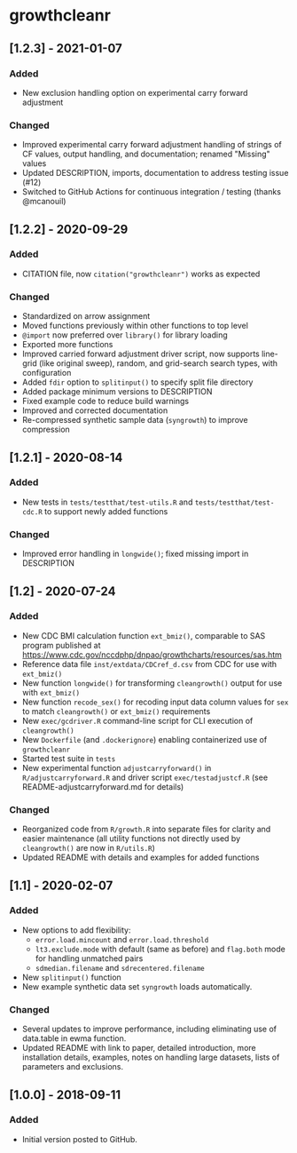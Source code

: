 # growthcleanr

## [1.2.3] - 2021-01-07

### Added

- New exclusion handling option on experimental carry forward adjustment

### Changed

- Improved experimental carry forward adjustment handling of strings of
  CF values, output handling, and documentation; renamed "Missing" values
- Updated DESCRIPTION, imports, documentation to address testing issue (#12)
- Switched to GitHub Actions for continuous integration / testing (thanks
  @mcanouil)

## [1.2.2] - 2020-09-29

### Added

- CITATION file, now `citation("growthcleanr")` works as expected

### Changed

- Standardized on arrow assignment
- Moved functions previously within other functions to top level
- `@import` now preferred over `library()` for library loading
- Exported more functions
- Improved carried forward adjustment driver script, now supports line-grid
  (like original sweep), random, and grid-search search types, with
  configuration
- Added `fdir` option to `splitinput()` to specify split file directory
- Added package minimum versions to DESCRIPTION
- Fixed example code to reduce build warnings
- Improved and corrected documentation
- Re-compressed synthetic sample data (`syngrowth`) to improve compression

## [1.2.1] - 2020-08-14

### Added

- New tests in `tests/testthat/test-utils.R` and `tests/testthat/test-cdc.R`
  to support newly added functions

### Changed

- Improved error handling in `longwide()`; fixed missing import in DESCRIPTION

## [1.2] - 2020-07-24

### Added

- New CDC BMI calculation function `ext_bmiz()`, comparable to SAS program
  published at https://www.cdc.gov/nccdphp/dnpao/growthcharts/resources/sas.htm
- Reference data file `inst/extdata/CDCref_d.csv` from CDC for use with
  `ext_bmiz()`
- New function `longwide()` for transforming `cleangrowth()` output for use with
  `ext_bmiz()`
- New function `recode_sex()` for recoding input data column values for `sex` to
  match `cleangrowth()` or `ext_bmiz()` requirements
- New `exec/gcdriver.R` command-line script for CLI execution of `cleangrowth()`
- New `Dockerfile` (and `.dockerignore`) enabling containerized use of
  `growthcleanr`
- Started test suite in `tests`
- New experimental function `adjustcarryforward()` in `R/adjustcarryforward.R`
  and driver script `exec/testadjustcf.R` (see README-adjustcarryforward.md for
  details)

### Changed

- Reorganized code from `R/growth.R` into separate files for clarity and easier
  maintenance (all utility functions not directly used by `cleangrowth()` are
  now in `R/utils.R`)
- Updated README with details and examples for added functions

## [1.1] - 2020-02-07

### Added

- New options to add flexibility:
  - `error.load.mincount` and `error.load.threshold`
  - `lt3.exclude.mode` with default (same as before) and `flag.both` mode for
    handling unmatched pairs
  - `sdmedian.filename` and `sdrecentered.filename`
- New `splitinput()` function
- New example synthetic data set `syngrowth` loads automatically.

### Changed

- Several updates to improve performance, including eliminating use of
  data.table in ewma function.
- Updated README with link to paper, detailed introduction, more installation
  details, examples, notes on handling large datasets, lists of parameters
  and exclusions.

## [1.0.0] - 2018-09-11

### Added

- Initial version posted to GitHub.

